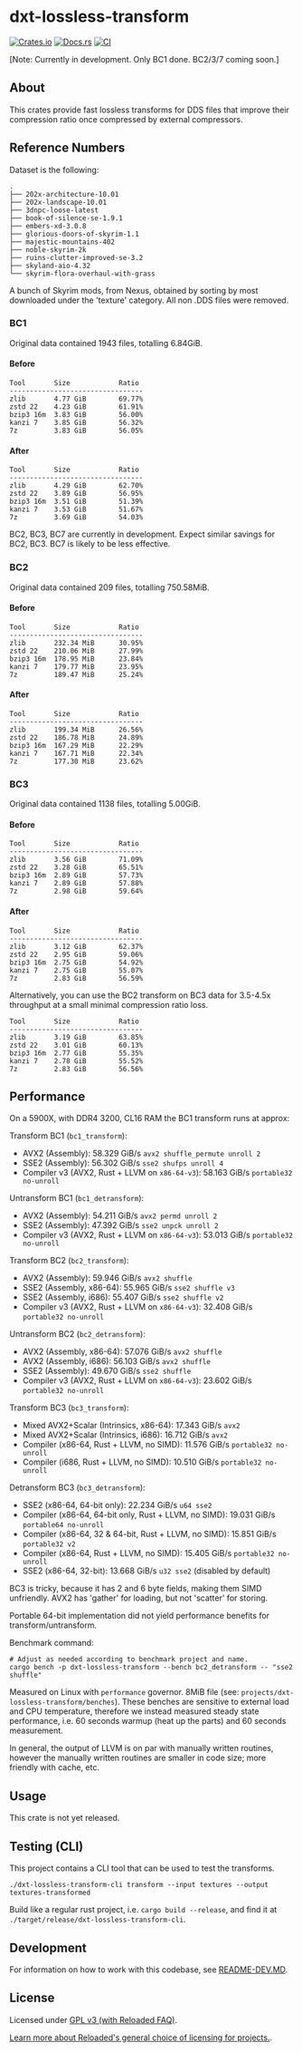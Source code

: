 # dxt-lossless-transform

[![Crates.io](https://img.shields.io/crates/v/dxt-lossless-transform.svg)](https://crates.io/crates/dxt-lossless-transform)
[![Docs.rs](https://docs.rs/dxt-lossless-transform/badge.svg)](https://docs.rs/dxt-lossless-transform)
[![CI](https://github.com/Sewer56/dxt-lossless-transform/actions/workflows/rust.yml/badge.svg)](https://github.com/Sewer56/dxt-lossless-transform/actions)

[Note: Currently in development. Only BC1 done. BC2/3/7 coming soon.]

## About

This crates provide fast lossless transforms for DDS files that improve their compression ratio
once compressed by external compressors.

## Reference Numbers

Dataset is the following:

```text
.
├── 202x-architecture-10.01
├── 202x-landscape-10.01
├── 3dnpc-loose-latest
├── book-of-silence-se-1.9.1
├── embers-xd-3.0.8
├── glorious-doors-of-skyrim-1.1
├── majestic-mountains-402
├── noble-skyrim-2k
├── ruins-clutter-improved-se-3.2
├── skyland-aio-4.32
└── skyrim-flora-overhaul-with-grass
```

A bunch of Skyrim mods, from Nexus, obtained by sorting by most downloaded under the 'texture'
category. All non .DDS files were removed.

### BC1

Original data contained 1943 files, totalling 6.84GiB.

#### Before

```text
Tool       Size            Ratio 
---------------------------------
zlib       4.77 GiB        69.77%
zstd 22    4.23 GiB        61.91%
bzip3 16m  3.83 GiB        56.00%
kanzi 7    3.85 GiB        56.32%
7z         3.83 GiB        56.05%
```

#### After

```text
Tool       Size            Ratio 
---------------------------------
zlib       4.29 GiB        62.70%
zstd 22    3.89 GiB        56.95%
bzip3 16m  3.51 GiB        51.39%
kanzi 7    3.53 GiB        51.67%
7z         3.69 GiB        54.03%
```

BC2, BC3, BC7 are currently in development.
Expect similar savings for BC2, BC3. BC7 is likely to be less effective.

### BC2

Original data contained 209 files, totalling 750.58MiB.

#### Before

```text
Tool       Size            Ratio 
---------------------------------
zlib       232.34 MiB      30.95%
zstd 22    210.06 MiB      27.99%
bzip3 16m  178.95 MiB      23.84%
kanzi 7    179.77 MiB      23.95%
7z         189.47 MiB      25.24%
```

#### After

```text
Tool       Size            Ratio 
---------------------------------
zlib       199.34 MiB      26.56%
zstd 22    186.78 MiB      24.89%
bzip3 16m  167.29 MiB      22.29%
kanzi 7    167.71 MiB      22.34%
7z         177.30 MiB      23.62%
```

### BC3

Original data contained 1138 files, totalling 5.00GiB.

#### Before

```text
Tool       Size            Ratio 
---------------------------------
zlib       3.56 GiB        71.09%
zstd 22    3.28 GiB        65.51%
bzip3 16m  2.89 GiB        57.73%
kanzi 7    2.89 GiB        57.88%
7z         2.98 GiB        59.64%
```

#### After

```text
Tool       Size            Ratio 
---------------------------------
zlib       3.12 GiB        62.37%
zstd 22    2.95 GiB        59.06%
bzip3 16m  2.75 GiB        54.92%
kanzi 7    2.75 GiB        55.07%
7z         2.83 GiB        56.59%
```

Alternatively, you can use the BC2 transform on BC3 data for 3.5-4.5x throughput at a small minimal
compression ratio loss.

```text
Tool       Size            Ratio 
---------------------------------
zlib       3.19 GiB        63.85%
zstd 22    3.01 GiB        60.13%
bzip3 16m  2.77 GiB        55.35%
kanzi 7    2.78 GiB        55.52%
7z         2.83 GiB        56.56%
```

## Performance

On a 5900X, with DDR4 3200, CL16 RAM the BC1 transform runs at approx:

Transform BC1 (`bc1_transform`):

- AVX2 (Assembly): 58.329 GiB/s `avx2 shuffle_permute unroll 2`
- SSE2 (Assembly): 56.302 GiB/s `sse2 shufps unroll 4`
- Compiler v3 (AVX2, Rust + LLVM on `x86-64-v3`): 58.163 GiB/s `portable32 no-unroll`

Untransform BC1 (`bc1_detransform`):

- AVX2 (Assembly): 54.211 GiB/s `avx2 permd unroll 2`
- SSE2 (Assembly): 47.392 GiB/s `sse2 unpck unroll 2`
- Compiler v3 (AVX2, Rust + LLVM on `x86-64-v3`): 53.013 GiB/s `portable32 no-unroll`

Transform BC2 (`bc2_transform`):

- AVX2 (Assembly): 59.946 GiB/s `avx2 shuffle`
- SSE2 (Assembly, x86-64): 55.965 GiB/s `sse2 shuffle v3`
- SSE2 (Assembly, i686): 55.407 GiB/s `sse2 shuffle v2`
- Compiler v3 (AVX2, Rust + LLVM on `x86-64-v3`): 32.408 GiB/s `portable32 no-unroll`

Untransform BC2 (`bc2_detransform`):

- AVX2 (Assembly, x86-64): 57.076 GiB/s `avx2 shuffle`
- AVX2 (Assembly, i686): 56.103 GiB/s `avx2 shuffle`
- SSE2 (Assembly): 49.670 GiB/s `sse2 shuffle`
- Compiler v3 (AVX2, Rust + LLVM on `x86-64-v3`): 23.602 GiB/s `portable32 no-unroll`

Transform BC3 (`bc3_transform`):

- Mixed AVX2+Scalar (Intrinsics, x86-64): 17.343 GiB/s `avx2`
- Mixed AVX2+Scalar (Intrinsics, i686): 16.712 GiB/s `avx2`
- Compiler (x86-64, Rust + LLVM, no SIMD): 11.576 GiB/s `portable32 no-unroll`
- Compiler (i686, Rust + LLVM, no SIMD): 10.510 GiB/s `portable32 no-unroll`

Detransform BC3 (`bc3_detransform`):

- SSE2 (x86-64, 64-bit only): 22.234 GiB/s `u64 sse2`
- Compiler (x86-64, 64-bit only, Rust + LLVM, no SIMD): 19.031 GiB/s `portable64 no-unroll`
- Compiler (x86-64, 32 & 64-bit, Rust + LLVM, no SIMD): 15.851 GiB/s `portable32 v2`
- Compiler (x86-64, Rust + LLVM, no SIMD): 15.405 GiB/s `portable32 no-unroll`
- SSE2 (x86-64, 32-bit): 13.668 GiB/s `u32 sse2` (disabled by default)

BC3 is tricky, because it has 2 and 6 byte fields, making them SIMD unfriendly.
AVX2 has 'gather' for loading, but not 'scatter' for storing. 

Portable 64-bit implementation did not yield performance benefits for transform/untransform.

Benchmark command:

```bash,ignore
# Adjust as needed according to benchmark project and name.
cargo bench -p dxt-lossless-transform --bench bc2_detransform -- "sse2 shuffle"
```

Measured on Linux with `performance` governor. 8MiB file (see: `projects/dxt-lossless-transform/benches`).
These benches are sensitive to external load and CPU temperature, therefore we instead measured steady
state performance, i.e. 60 seconds warmup (heat up the parts) and 60 seconds measurement.

In general, the output of LLVM is on par with manually written routines, however the manually
written routines are smaller in code size; more friendly with cache, etc.

## Usage

This crate is not yet released.

## Testing (CLI)

This project contains a CLI tool that can be used to test the transforms.

```text
./dxt-lossless-transform-cli transform --input textures --output textures-transformed
```

Build like a regular rust project, i.e. `cargo build --release`, and find it at `./target/release/dxt-lossless-transform-cli`. 

## Development

For information on how to work with this codebase, see [README-DEV.MD](README-DEV.MD).

## License

Licensed under [GPL v3 (with Reloaded FAQ)](./LICENSE).  

[Learn more about Reloaded's general choice of licensing for projects.][reloaded-license].  

[codecov]: https://about.codecov.io/
[crates-io-key]: https://crates.io/settings/tokens
[nuget-key]: https://www.nuget.org/account/apikeys
[docs]: https://dxt-lossless-transform.github.io/dxt-lossless-transform
[reloaded-license]: https://reloaded-project.github.io/Reloaded.MkDocsMaterial.Themes.R2/Pages/license/